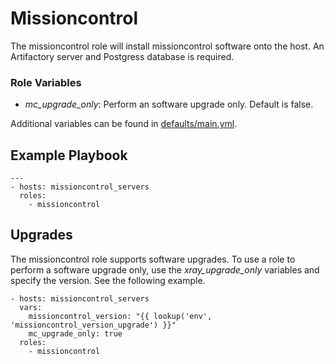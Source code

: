# Missioncontrol
The missioncontrol role will install missioncontrol software onto the host. An Artifactory server and Postgress database is required.

### Role Variables
* _mc_upgrade_only_: Perform an software upgrade only. Default is false.

Additional variables can be found in [defaults/main.yml](./defaults/main.yml).
## Example Playbook
```
---
- hosts: missioncontrol_servers
  roles:
    - missioncontrol
```

## Upgrades
The missioncontrol role supports software upgrades. To use a role to perform a software upgrade only, use the _xray_upgrade_only_ variables and specify the version. See the following example.

```
- hosts: missioncontrol_servers
  vars:
    missioncontrol_version: "{{ lookup('env', 'missioncontrol_version_upgrade') }}"
    mc_upgrade_only: true
  roles:
    - missioncontrol
```